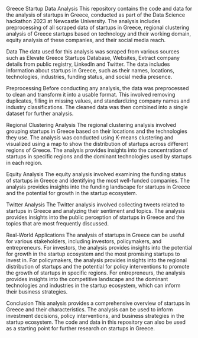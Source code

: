 Greece Startup Data Analysis
This repository contains the code and data for the analysis of startups in Greece, conducted as part of the Data Science hackathon 2023 at Newcastle University. The analysis includes preprocessing of all scraped data of startups in Greece, regional clustering analysis of Greece startups based on technology and their working domain, equity analysis of these companies, and their social media reach.

Data
The data used for this analysis was scraped from various sources such as Elevate Greece Startups Database​, Websites, Extract company details from public registry, LinkedIn and Twitter. The data includes information about startups in Greece, such as their names, locations, technologies, industries, funding status, and social media presence.

Preprocessing
Before conducting any analysis, the data was preprocessed to clean and transform it into a usable format. This involved removing duplicates, filling in missing values, and standardizing company names and industry classifications. The cleaned data was then combined into a single dataset for further analysis.

Regional Clustering Analysis
The regional clustering analysis involved grouping startups in Greece based on their locations and the technologies they use. The analysis was conducted using K-means clustering and visualized using a map to show the distribution of startups across different regions of Greece. The analysis provides insights into the concentration of startups in specific regions and the dominant technologies used by startups in each region.

Equity Analysis
The equity analysis involved examining the funding status of startups in Greece and identifying the most well-funded companies. The analysis provides insights into the funding landscape for startups in Greece and the potential for growth in the startup ecosystem.

Twitter Analysis
The Twitter analysis involved collecting tweets related to startups in Greece and analyzing their sentiment and topics. The analysis provides insights into the public perception of startups in Greece and the topics that are most frequently discussed.

Real-World Applications
The analysis of startups in Greece can be useful for various stakeholders, including investors, policymakers, and entrepreneurs. For investors, the analysis provides insights into the potential for growth in the startup ecosystem and the most promising startups to invest in. For policymakers, the analysis provides insights into the regional distribution of startups and the potential for policy interventions to promote the growth of startups in specific regions. For entrepreneurs, the analysis provides insights into the competitive landscape and the dominant technologies and industries in the startup ecosystem, which can inform their business strategies.

Conclusion
This analysis provides a comprehensive overview of startups in Greece and their characteristics. The analysis can be used to inform investment decisions, policy interventions, and business strategies in the startup ecosystem. The code and data in this repository can also be used as a starting point for further research on startups in Greece.
